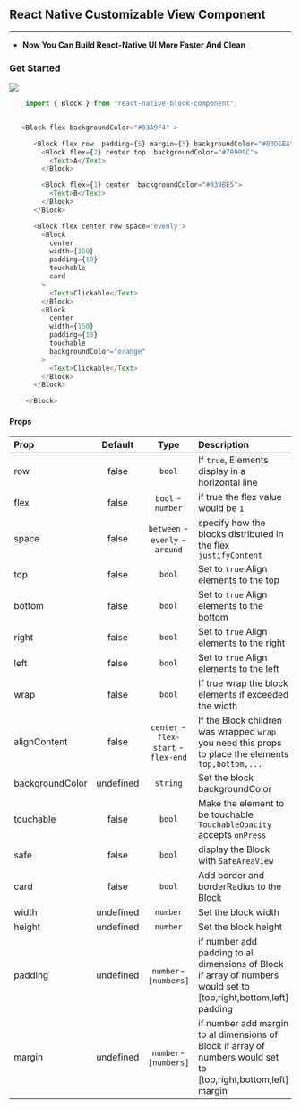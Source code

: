 
## React Native Customizable View Component
------------

-  **Now You Can Build React-Native UI More Faster And Clean**
 
### Get Started
![](https://user-images.githubusercontent.com/33010618/147148021-b09e318b-273b-4ddb-9511-b3235f26a938.png)
```js 
    import { Block } from "react-native-block-component";


   <Block flex backgroundColor="#03A9F4" >

      <Block flex row  padding={5} margin={5} backgroundColor="#80DEEA">
        <Block flex={2} center top  backgroundColor="#78909C">
          <Text>A</Text>
        </Block>

        <Block flex={1} center  backgroundColor="#039BE5">
          <Text>B</Text>
        </Block>
      </Block>

      <Block flex center row space='evenly'>
        <Block
          center
          width={150}
          padding={10}
          touchable
          card
        >
          <Text>Clickable</Text>
        </Block>
        <Block
          center
          width={150}
          padding={10}
          touchable
          backgroundColor="orange"
        >
          <Text>Clickable</Text>
        </Block>
      </Block>

    </Block>
```

#### Props

| Prop                             | Default |  Type  | Description                                                                                                                                                                                                                                     |
| :------------------------------- | :-----: | :----: | :---------------------------------------------------------------------------------------------------------------------------------------------------------------------------------------------------------------------------------------------- |
| row                              |  false  | `bool` | If `true`, Elements display in a horizontal line 
| flex                             |  false  | `bool` -`number`| if true the flex value would be `1`
| space                            |  false  | `between` -`evenly` - `around`| specify how the blocks distributed in the flex `justifyContent`
| top                        |  false  | `bool` | Set to `true` Align elements to the top
| bottom                        |  false  | `bool` | Set to `true` Align elements to the bottom
| right                        |  false  | `bool` | Set to `true` Align elements to the right
| left                        |  false  | `bool` | Set to `true` Align elements to the left
| wrap                        |  false  | `bool` | If true wrap the block elements if exceeded the width
| alignContent                |  false  | `center` - `flex-start` - `flex-end` | If the Block children was wrapped `wrap` you need this props to place the elements `top,bottom,...`
| backgroundColor     |  undefined  | `string` | Set the block backgroundColor
| touchable     |  false  | `bool` | Make the element to be touchable `TouchableOpacity` accepts `onPress`
| safe     |  false  | `bool` | display the Block with `SafeAreaView`
| card     |  false  | `bool` | Add border and borderRadius to the Block
| width     |  undefined  | `number` | Set the block width
| height     |  undefined  | `number` | Set the block height
| padding     |  undefined  | `number`-`[numbers]` | if number add padding to al dimensions of Block if array of numbers would set to [top,right,bottom,left] padding
| margin     |  undefined  | `number`-`[numbers]` | if number add margin to al dimensions of Block if array of numbers would set to [top,right,bottom,left] margin
